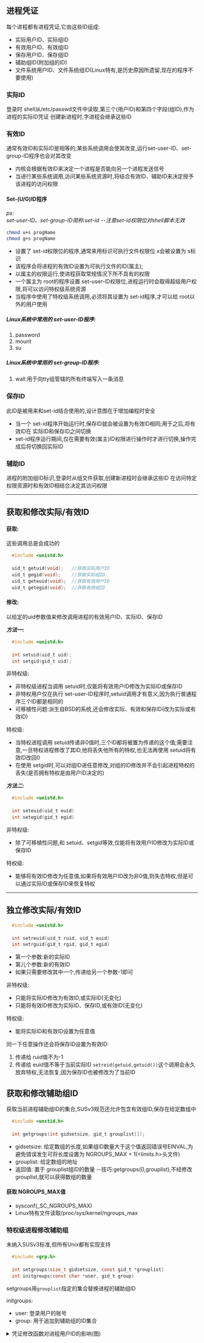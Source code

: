 
## 进程凭证
每个进程都有进程凭证,它由这些ID组成:
  * 实际用户ID、实际组ID
  * 有效用户ID、有效组ID
  * 保存用户ID、保存组ID
  * 辅助组ID(附加组的ID)
  * 文件系统用户ID、文件系统组ID(Linux特有,是历史原因所遗留,现在的程序不要使用)

### 实际ID
登录时 shell从/etc/passwd文件中读取,第三个(用户ID)和第四个字段(组ID),作为进程的实际ID凭证
创建新进程时,字进程会继承这些ID


### 有效ID
通常有效ID和实际ID是相等的;某些系统调用会使其改变,运行set-user-ID、set-group-ID程序也会对其改变
  * 内核会根据有效ID来决定一个进程是否能向另一个进程发送信号
  * 当进行某些系统调用,访问某些系统资源时,将结合有效ID、辅助ID来决定授予该进程的访问权限

#### Set-(U/G)ID程序
*ps:*  
*set-user-ID、set-group-ID简称:set-id*
*--注意set-id权限位对shell脚本无效*

```sh
chmod u+s progName
chmod g+s progName
```

  * 设置了 set-id权限位的程序,通常来用标识可执行文件权限位  x会被设置为 s标识
  * 该程序会将进程的有效ID设置为可执行文件的ID(属主);
  * 以属主的权限运行,使进程获取常规情况下所不具有的权限
  * 一个属主为 root的程序设置 set-user-ID权限位,进程运行时会取得超级用户权限,将可以访问特权级系统资源
  * 当程序中使用了特权级系统调用,必须将其设置为 set-id程序,才可以给 root以外的用户使用

##### Linux系统中常用的 set-user-ID程序:
 1) password
 2) mount
 3) su

##### Linux系统中常用的 set-group-ID程序:
 1) wall:用于向tty组管辖的所有终端写入一条消息


### 保存ID
此ID是被用来和set-id结合使用的,设计意图在于增加编程时安全
  * 当一个 set-id程序开始运行时,保存ID就会被设置为有效ID相同;用于之后,将有效ID在 实际ID和保存ID之间切换
  * set-id程序运行期间,仅在需要有效(属主)ID权限进行操作时才进行切换,操作完成后将切换回实际ID

### 辅助ID
进程的附加组ID标识,登录时从组文件获取,创建新进程时会继承这些ID
在访问特定权限资源时和有效ID相结合决定其访问权限


---

## 获取和修改实际/有效ID
#### 获取:
这些调用总是会成功的
```c
  #include <unistd.h>

  uid_t getuid(void);   //获取实际用户ID
  uid_t gegid(void);    //获取实际组ID
  uid_t geteuid(void);  //获取有效用户ID
  uid_t getegid(void);  //获取有效组ID
```

#### 修改:
以给定的uid参数值来修改调用进程的有效用户ID、实际ID、保存ID

***方法一:***
```c
  #include <unistd.h>

  int setuid(uid_t uid);
  int setgid(gid_t uid);
```
非特权级:
  * 非特权级进程当调用 setuid时,仅能将有效用户ID修改为实际ID或保存ID
  * 非特权用户仅在执行 set-user-ID程序时,setuid调用才有意义,因为执行普通程序三个ID都是相同的
  * 可移植性问题:派生自BSD的系统,还会修改实际、有效和保存ID(改为实际或有效ID)

特权级:
  * 当特权进程调用 setuid传递非0值时,三个ID都将被置为传递的这个值;需要注意,一旦特权进程修改了其ID,他将丢失他所有的特权,也无法再使用 setuid将有效ID改回0
  * 在使用 setgid时,可以对组ID进任意修改,对组的ID修改并不会引起进程特权的丢失(是否拥有特权是由用户ID决定的)

***方法二:***

```c
  #include <unistd.h>

  int seteuid(uid_t euid)
  int setegid(gid_t egid)
```
非特权级:
  * 除了可移植性问题,和 setuid、setgid等效,仅能将有效用户ID修改为实际ID或保存ID

特权级:
  * 能够将有效ID修改为任意值,如果将有效用户ID改为非0值,则失去特权,但是可以通过实际ID或保存ID来恢复特权


---

## 独立修改实际/有效ID
```c
  #include <unistd.h>

  int setreuid(uid_t ruid, uid_t euid)
  int setrguid(gid_t rgid, gid_t egid)
```
  * 第一个参数:新的实际ID
  * 第儿个参数:新的有效ID
  * 如果只需要修改其中一个,传递给另一个参数-1即可

非特权级:
  * 只能将实际ID修改为有效ID,或实际ID(无变化)
  * 只能将有效ID修改为实际ID、保存ID,或有效ID(无变化)

特权级:
  * 能将实际ID和有效ID设置为任意值

同一下任意操作还会将保存ID设置为有效ID:
  1) 传递给 ruid值不为-1
  2) 传递给 euid值不等于当前实际ID
`setreid(getuid,getuid())`这个调用会永久放弃特权,无法恢复;因为保存ID也被修改为了当前ID

## 获取和修改辅助组ID
获取当前进程辅助组ID的集合,SUSv3规范还允许包含有效组ID,保存在给定数组中
```c
  #include <unstid.h>

  int getgroups(int gidsetsize, gid_t grouplist[]);
```
  * gidsetsize: 给定数组的长度,如果组ID数量大于这个值返回错误号EINVAL,为避免错误发生可将长度设置为 NGROUPS_MAX + 1(<limits.h>头文件)
  * grouplist: 给定数组的地址
  * 返回值: 置于 grouplist组ID的数量 --技巧:getgroups(0,grouplist),不经修改grouplist,就可以获得数组的数量

#### 获取 NGROUPS_MAX值
  * sysconf(_SC_NGROUPS_MAX)
  * Linux特有文件读取/proc/sys/kernel/ngroups_max


### 特权级进程修改辅助组
未纳入SUSv3标准,但所有Unix都有实现支持
```c
  #include <grp.h>

  int setgroups(size_t gidsetsize, const gid_t *grouplist)
  int initgroups(const char *user, gid_t group)
```
setgroups用`grouplist`指定的集合替换进程的辅助组ID

initgroups:
  * user: 登录用户的账号
  * group: 用于追加到辅助组的ID集合


<details>
<summary>凭证修改函数对进程用户ID的影响(图)</summary>

![avatar](./img_进程凭证.png)
</details>



